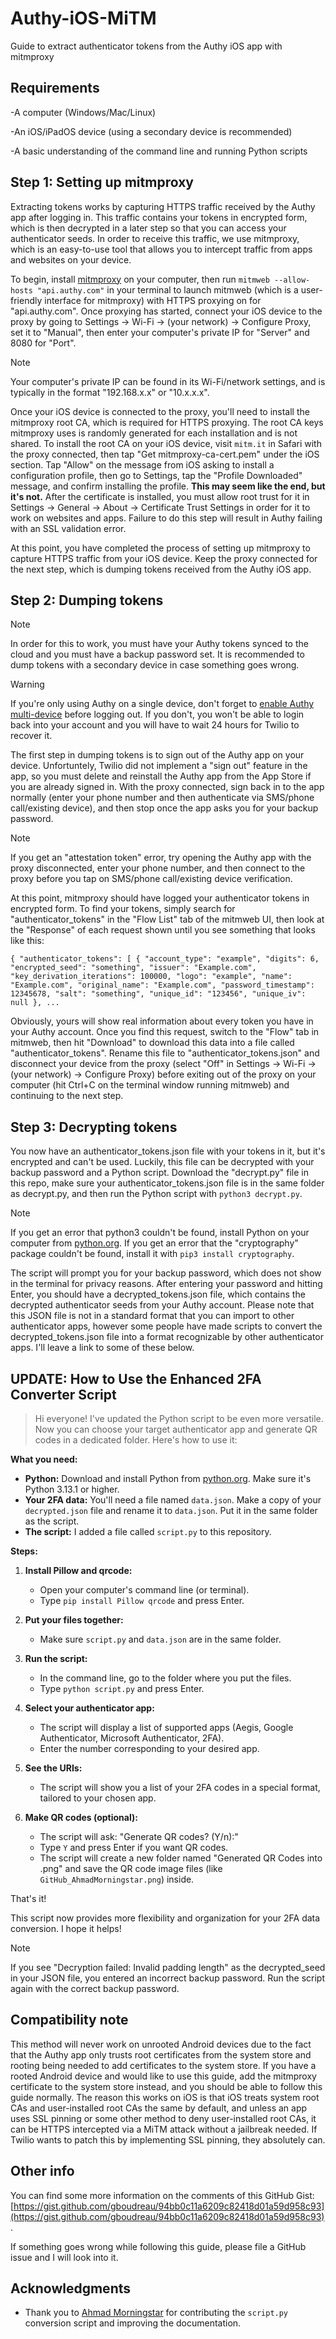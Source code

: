 # Authy-iOS-MiTM
Guide to extract authenticator tokens from the Authy iOS app with mitmproxy

## Requirements
-A computer (Windows/Mac/Linux)

-An iOS/iPadOS device (using a secondary device is recommended)

-A basic understanding of the command line and running Python scripts

## Step 1: Setting up mitmproxy
Extracting tokens works by capturing HTTPS traffic received by the Authy app after logging in. This traffic contains your tokens in encrypted form, which is then decrypted in a later step so that you can access your authenticator seeds. In order to receive this traffic, we use mitmproxy, which is an easy-to-use tool that allows you to intercept traffic from apps and websites on your device.

To begin, install [mitmproxy](https://www.mitmproxy.org) on your computer, then run `mitmweb --allow-hosts "api.authy.com"` in your terminal to launch mitmweb (which is a user-friendly interface for mitmproxy) with HTTPS proxying on for "api.authy.com". Once proxying has started, connect your iOS device to the proxy by going to Settings -> Wi-Fi -> (your network) -> Configure Proxy, set it to "Manual", then enter your computer's private IP for "Server" and 8080 for "Port".

> [!NOTE]
> Your computer's private IP can be found in its Wi-Fi/network settings, and is typically in the format "192.168.x.x" or "10.x.x.x".

Once your iOS device is connected to the proxy, you'll need to install the mitmproxy root CA, which is required for HTTPS proxying. The root CA keys mitmproxy uses is randomly generated for each installation and is not shared. To install the root CA on your iOS device, visit `mitm.it` in Safari with the proxy connected, then tap "Get mitmproxy-ca-cert.pem" under the iOS section. Tap "Allow" on the message from iOS asking to install a configuration profile, then go to Settings, tap the "Profile Downloaded" message, and confirm installing the profile. **This may seem like the end, but it's not.** After the certificate is installed, you must allow root trust for it in Settings -> General -> About -> Certificate Trust Settings in order for it to work on websites and apps. Failure to do this step will result in Authy failing with an SSL validation error.

At this point, you have completed the process of setting up mitmproxy to capture HTTPS traffic from your iOS device. Keep the proxy connected for the next step, which is dumping tokens received from the Authy iOS app.

## Step 2: Dumping tokens
> [!NOTE]
> In order for this to work, you must have your Authy tokens synced to the cloud and you must have a backup password set. It is recommended to dump tokens with a secondary device in case something goes wrong.

> [!WARNING]
> If you're only using Authy on a single device, don't forget to [enable Authy multi-device](https://help.twilio.com/articles/19753646900379-Enable-or-Disable-Authy-Multi-Device) before logging out. If you don't, you won't be able to login back into your account and you will have to wait 24 hours for Twilio to recover it.

The first step in dumping tokens is to sign out of the Authy app on your device. Unfortuntely, Twilio did not implement a "sign out" feature in the app, so you must delete and reinstall the Authy app from the App Store if you are already signed in. With the proxy connected, sign back in to the app normally (enter your phone number and then authenticate via SMS/phone call/existing device), and then stop once the app asks you for your backup password.

> [!NOTE]
> If you get an "attestation token" error, try opening the Authy app with the proxy disconnected, enter your phone number, and then connect to the proxy before you tap on SMS/phone call/existing device verification.

At this point, mitmproxy should have logged your authenticator tokens in encrypted form. To find your tokens, simply search for "authenticator_tokens" in the "Flow List" tab of the mitmweb UI, then look at the "Response" of each request shown until you see something that looks like this:

`{ "authenticator_tokens": [ { "account_type": "example", "digits": 6, "encrypted_seed": "something", "issuer": "Example.com", "key_derivation_iterations": 100000, "logo": "example", "name": "Example.com", "original_name": "Example.com", "password_timestamp": 12345678, "salt": "something", "unique_id": "123456", "unique_iv": null }, ...`

Obviously, yours will show real information about every token you have in your Authy account. Once you find this request, switch to the "Flow" tab in mitmweb, then hit "Download" to download this data into a file called "authenticator_tokens". Rename this file to "authenticator_tokens.json" and disconnect your device from the proxy (select "Off" in Settings -> Wi-Fi -> (your network) -> Configure Proxy) before exiting out of the proxy on your computer (hit Ctrl+C on the terminal window running mitmweb) and continuing to the next step.

## Step 3: Decrypting tokens
You now have an authenticator_tokens.json file with your tokens in it, but it's encrypted and can't be used. Luckily, this file can be decrypted with your backup password and a Python script. Download the "decrypt.py" file in this repo, make sure your authenticator_tokens.json file is in the same folder as decrypt.py, and then run the Python script with `python3 decrypt.py`.

> [!NOTE]
> If you get an error that python3 couldn't be found, install Python on your computer from [python.org](https://www.python.org). If you get an error that the "cryptography" package couldn't be found, install it with `pip3 install cryptography`.

The script will prompt you for your backup password, which does not show in the terminal for privacy reasons. After entering your password and hitting Enter, you should have a decrypted_tokens.json file, which contains the decrypted authenticator seeds from your Authy account. Please note that this JSON file is not in a standard format that you can import to other authenticator apps, however some people have made scripts to convert the decrypted_tokens.json file into a format recognizable by other authenticator apps. I'll leave a link to some of these below.

## UPDATE: How to Use the Enhanced 2FA Converter Script

> Hi everyone! I've updated the Python script to be even more versatile. Now you can choose your target authenticator app and generate QR codes in a dedicated folder. Here's how to use it:

**What you need:**

-   **Python:** Download and install Python from [python.org](https://www.python.org). Make sure it's Python 3.13.1 or higher.
-   **Your 2FA data:** You'll need a file named `data.json`. Make a copy of your `decrypted.json` file and rename it to `data.json`. Put it in the same folder as the script.
-   **The script:** I added a file called `script.py` to this repository.

**Steps:**

1.  **Install Pillow and qrcode:**

    -   Open your computer's command line (or terminal).
    -   Type `pip install Pillow qrcode` and press Enter.

2.  **Put your files together:**

    -   Make sure `script.py` and `data.json` are in the same folder.

3.  **Run the script:**

    -   In the command line, go to the folder where you put the files.
    -   Type `python script.py` and press Enter.

4.  **Select your authenticator app:**

    -   The script will display a list of supported apps (Aegis, Google Authenticator, Microsoft Authenticator, 2FA).
    -   Enter the number corresponding to your desired app.

5.  **See the URIs:**

    -   The script will show you a list of your 2FA codes in a special format, tailored to your chosen app.

6.  **Make QR codes (optional):**

    -   The script will ask: "Generate QR codes? (Y/n):"
    -   Type `Y` and press Enter if you want QR codes.
    -   The script will create a new folder named "Generated QR Codes into .png" and save the QR code image files (like `GitHub_AhmadMorningstar.png`) inside.

That's it!

This script now provides more flexibility and organization for your 2FA data conversion. I hope it helps!


> [!NOTE]
> If you see "Decryption failed: Invalid padding length" as the decrypted_seed in your JSON file, you entered an incorrect backup password. Run the script again with the correct backup password.

## Compatibility note
This method will never work on unrooted Android devices due to the fact that the Authy app only trusts root certificates from the system store and rooting being needed to add certificates to the system store. If you have a rooted Android device and would like to use this guide, add the mitmproxy certificate to the system store instead, and you should be able to follow this guide normally. The reason this works on iOS is that iOS treats system root CAs and user-installed root CAs the same by default, and unless an app uses SSL pinning or some other method to deny user-installed root CAs, it can be HTTPS intercepted via a MiTM attack without a jailbreak needed. If Twilio wants to patch this by implementing SSL pinning, they absolutely can.

## Other info
You can find some more information on the comments of this GitHub Gist: [https://gist.github.com/gboudreau/94bb0c11a6209c82418d01a59d958c93](https://gist.github.com/gboudreau/94bb0c11a6209c82418d01a59d958c93).

If something goes wrong while following this guide, please file a GitHub issue and I will look into it.

## Acknowledgments

* Thank you to [Ahmad Morningstar](https://github.com/AhmadMorningstar) for contributing the `script.py` conversion script and improving the documentation.
